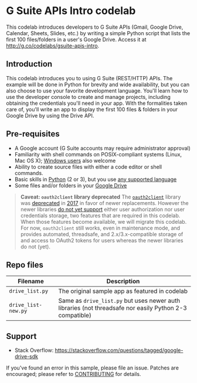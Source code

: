 G Suite APIs Intro codelab
==========================

This codelab introduces developers to G Suite APIs (Gmail, Google Drive, Calendar, Sheets, Slides, etc.) by writing a simple Python script that lists the first 100 files/folders in a user's Google Drive. Access it at http://g.co/codelabs/gsuite-apis-intro.

Introduction
------------

This codelab introduces you to using G Suite (REST/HTTP) APIs. The example will be done in Python for brevity and wide availability, but you can also choose to use your favorite development language. You'll learn how to use the developer console to create and manage projects, including obtaining the credentials you'll need in your app. With the formalities taken care of, you'll write an app to display the first 100 files & folders in your Google Drive by using the Drive API.

Pre-requisites
--------------

- A Google account (G Suite accounts may require administrator approval)
- Familiarity with shell commands on POSIX-compliant systems (Linux, Mac OS X); [Windows users](http://docs.python.org/faq/windows) also welcome
- Ability to create source files with either a code editor or shell commands.
- Basic skills in [Python](http://python.org) (2 or 3), but you use [any supported language](http://developers.google.com/api-client-library)
- Some files and/or folders in your [Google Drive](http://drive.google.com)

> **Caveat: `oauth2client` library deprecated**
> The [`oauth2client`](https://github.com/googleapis/oauth2client) library was [deprecated](https://google-auth.readthedocs.io/en/latest/oauth2client-deprecation.html) in [2017](https://github.com/googleapis/google-auth-library-python/commit/cf9348125a020afeb7d615cea9b3b630ac0deae6) in favor of newer replacements.
> However the newer libraries [do not yet support](https://google-auth.readthedocs.io/en/latest/oauth2client-deprecation.html#replacement) either user authorization nor
> user credentials storage, two features that are required in this codelab. When
> those features become available, we will migrate this codelab. For now,
> `oauth2client` still works, even in maintenance mode, and provides automated,
> threadsafe, and 2.x/3.x-compatible storage of and access to OAuth2 tokens for
> users whereas the newer libraries do not (yet).

Repo files
----------

Filename | Description
--- | ---
`drive_list.py` | The original sample app as featured in codelab
`drive_list-new.py` | Same as `drive_list.py` but uses newer auth libraries (not threadsafe nor easily Python 2-3 compatible)

Support
-------

- Stack Overflow: https://stackoverflow.com/questions/tagged/google-drive-sdk

If you've found an error in this sample, please file an issue. Patches are
encouraged; please refer to [CONTRIBUTING](CONTRIBUTING.md) for details.
